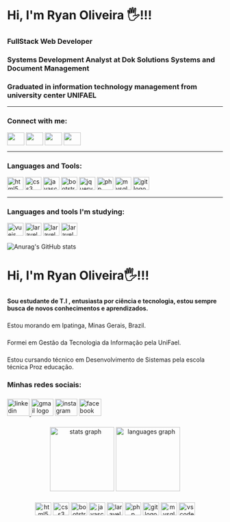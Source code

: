 <h1>Hi, I'm Ryan Oliveira 🖐️!!!</h1>
<h3>FullStack Web Developer</h3>
<h3>Systems Development Analyst at Dok Solutions Systems and Document Management</h3>
<h3>Graduated in information technology management from university center UNIFAEL</h3>
<hr>
<h3 align="left">Connect with me:</h3>
<p align="left">
<a href="seu link" target="blank"><img align="center" src="https://cdn.jsdelivr.net/npm/simple-icons@3.0.1/icons/twitter.svg" alt="" height="30" width="40"/></a>
<a href="seu link" target="blank"><img align="center" src="https://cdn.jsdelivr.net/npm/simple-icons@3.0.1/icons/linkedin.svg" alt="" height="30" width="40" /></a>
<a href="seu link" target="blank"><img align="center" src="https://cdn.jsdelivr.net/npm/simple-icons@3.0.1/icons/instagram.svg" alt="" height="30" width="40" /></a>
<a href="seu link" target="blank"><img align="center" src="https://cdn.jsdelivr.net/npm/simple-icons@3.0.1/icons/youtube.svg" alt="" height="30" width="40" /></a>
</p>
<hr>
<h3 align="left">Languages and Tools:</h3>
<p align="left">
  <img src="https://cdn.jsdelivr.net/gh/devicons/devicon/icons/html5/html5-original.svg" height="30" width="38" alt="html5 logo"  />
  <img src="https://cdn.jsdelivr.net/gh/devicons/devicon/icons/css3/css3-original.svg" height="30" width="38" alt="css3 logo" />
  <img src="https://cdn.jsdelivr.net/gh/devicons/devicon/icons/javascript/javascript-original.svg" height="30" width="38" alt="javascript logo" />
  <img src="https://cdn.jsdelivr.net/gh/devicons/devicon/icons/bootstrap/bootstrap-original.svg" height="30" width="38" alt="bootstrap logo" />
  <img src="https://cdn.jsdelivr.net/gh/devicons/devicon/icons/jquery/jquery-original.svg" height="30" width="38" alt="jquery logo" />
  <img src="https://cdn.jsdelivr.net/gh/devicons/devicon/icons/php/php-original.svg" height="30" width="38" alt="php logo" />
  <img src="https://cdn.jsdelivr.net/gh/devicons/devicon/icons/mysql/mysql-original.svg" height="30" width="38" alt="mysql logo" />
  <img src="https://cdn.jsdelivr.net/gh/devicons/devicon/icons/git/git-original.svg" height="30" width="38" alt="git logo" />

</p>

<hr>

<h3 align="left">Languages ​​and tools I'm studying:</h3>
<p align="left">
  <img src="https://cdn.jsdelivr.net/gh/devicons/devicon/icons/vuejs/vuejs-original.svg" height="30" width="38" alt="vuejs logo" />
  <img src="https://cdn.jsdelivr.net/gh/devicons/devicon/icons/laravel/laravel-original.svg" height="30" width="38" alt="laravel logo" />
  <img src="https://cdn.jsdelivr.net/gh/devicons/devicon/icons/sass/sass-original.svg" height="30" width="38" alt="laravel logo" />
  <img src="https://cdn.jsdelivr.net/gh/devicons/devicon/icons/nodejs/nodejs-original.svg" height="30" width="38" alt="laravel logo" />

</p>


![Anurag's GitHub stats](https://github-readme-stats.vercel.app/api?username=ryan-junio-oliveira&show_icons=true)











<h1 align="left">Hi, I'm Ryan Oliveira🖐️!!!</h1>

###

<h4 align="left">Sou estudante de T.I , entusiasta por ciência e tecnologia, estou sempre busca de novos conhecimentos e aprendizados.</h4>

###

<p align="left">Estou morando em Ipatinga, Minas Gerais, Brazil.</p>

###

<p align="left">Formei em Gestão da Tecnologia da Informação pela UniFael.</p>

###

<p align="left">Estou cursando técnico em Desenvolvimento de Sistemas pela escola técnica Proz educação.</p>

###

<h3 align="left">Minhas redes sociais:</h3>

###

<div align="left">
  <a href="https://www.linkedin.com/in/ryan-oliveira-717a13235" target="_blank">
    <img src="https://raw.githubusercontent.com/maurodesouza/profile-readme-generator/master/src/assets/icons/social/linkedin/default.svg" width="52" height="40" alt="linkedin logo"  />
  </a>
  <img src="https://raw.githubusercontent.com/maurodesouza/profile-readme-generator/master/src/assets/icons/social/gmail/default.svg" width="52" height="40" alt="gmail logo"  />
  <img src="https://raw.githubusercontent.com/maurodesouza/profile-readme-generator/master/src/assets/icons/social/instagram/default.svg" width="52" height="40" alt="instagram logo"  />
  <img src="https://raw.githubusercontent.com/maurodesouza/profile-readme-generator/master/src/assets/icons/social/facebook/default.svg" width="52" height="40" alt="facebook logo"  />
</div>

###
<div align="center">
  <img src="https://github-readme-stats.vercel.app/api?hide_title=false&hide_rank=false&show_icons=true&include_all_commits=true&count_private=true&disable_animations=false&theme=dracula&locale=en&hide_border=false&username=RyanOliveira10" height="150" alt="stats graph"  />
  <img src="https://github-readme-stats.vercel.app/api/top-langs?locale=en&hide_title=false&layout=compact&card_width=320&langs_count=5&theme=dracula&hide_border=false&username=RyanOliveira10" height="150" alt="languages graph"  />
</div>

###

<div align="center">
  <img src="https://cdn.jsdelivr.net/gh/devicons/devicon/icons/html5/html5-original.svg" height="30" width="38" alt="html5 logo"  />
  <img src="https://cdn.jsdelivr.net/gh/devicons/devicon/icons/css3/css3-original.svg" height="30" width="38" alt="css3 logo"  />
  <img src="https://cdn.jsdelivr.net/gh/devicons/devicon/icons/bootstrap/bootstrap-original.svg" height="30" width="38" alt="bootstrap logo"  />
  <img src="https://cdn.jsdelivr.net/gh/devicons/devicon/icons/javascript/javascript-original.svg" height="30" width="38" alt="javascript logo"  />
  <img src="https://cdn.jsdelivr.net/gh/devicons/devicon/icons/laravel/laravel-plain.svg" height="30" width="38" alt="laravel logo"  />
  <img src="https://cdn.jsdelivr.net/gh/devicons/devicon/icons/php/php-original.svg" height="30" width="38" alt="php logo"  />
  <img src="https://cdn.jsdelivr.net/gh/devicons/devicon/icons/git/git-original.svg" height="30" width="38" alt="git logo"  />
  <img src="https://cdn.jsdelivr.net/gh/devicons/devicon/icons/mysql/mysql-original.svg" height="30" width="38" alt="mysql logo"  />
  <img src="https://cdn.jsdelivr.net/gh/devicons/devicon/icons/vscode/vscode-original.svg" height="30" width="38" alt="vscode logo"  />
</div>

###
